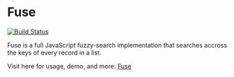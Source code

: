 Fuse
====

[![Build Status](https://secure.travis-ci.org/krisk/Fuse.png?branch=master)](http://travis-ci.org/krisk/Fuse)

Fuse is a full JavaScript fuzzy-search implementation that searches accross the keys of every record in a list.

Visit here for usage, demo, and more: [Fuse](http://kiro.me/projects/fuse.html)
